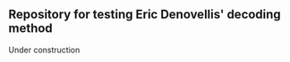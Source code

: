 Repository for testing Eric Denovellis' decoding method
-------------------------------------------------------

Under construction
